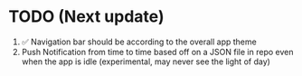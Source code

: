 # TODO (Next update)

1. ✅ Navigation bar should be according to the overall app theme
2. Push Notification from time to time based off on a JSON file in repo even when the app is idle (experimental, may never see the light of day)
